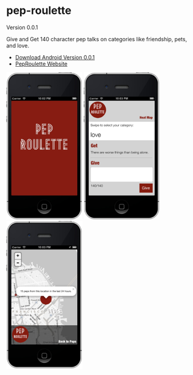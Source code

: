 pep-roulette
============
Version 0.0.1 

Give and Get 140 character pep talks on categories like friendship, pets, and love.

* [Download Android Version 0.0.1](http://peproulette.herokuapp.com/download "Android Download")
* [PepRoulette Website](http://peproulette.herokuapp.com/ "Website")

<img src="/public/images/screenshots/splash.jpg" style="width:200px"/>
<img src="/public/images/screenshots/main.jpg" style="max-width:200px"/>
<img src="/public/images/screenshots/map.jpg" style="max-width:200px"/>
